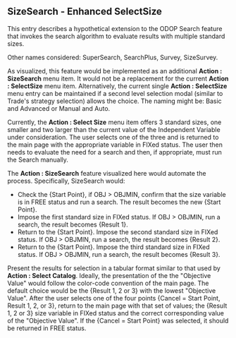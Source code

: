 ## SizeSearch - Enhanced SelectSize

This entry describes a hypothetical extension to the ODOP Search feature that invokes the search algorithm 
to evaluate results with multiple standard sizes.  

Other names considered:  SuperSearch, SearchPlus, Survey, SizeSurvey.  

As visualized, this feature would be implemented as an additional **Action : SizeSearch** menu item. 
It would not be a replacement for the current **Action : SelectSize** menu item. 
Alternatively, the current single **Action : SelectSize** menu entry can be maintained if a 
second level selection modal (similar to Trade's strategy selection) allows the choice.
The naming might be: Basic and Advanced or Manual and Auto. 

Currently, the **Action : Select Size** menu item offers 3 standard sizes, 
one smaller and two larger than the current value of the Independent Variable under consideration. 
The user selects one of the three and is returned to the main page with the appropriate variable in FIXed status.
The user then needs to evaluate the need for a search and then, if appropriate, must run the Search manually.

The **Action : SizeSearch** feature visualized here would automate the process.
Specifically, SizeSearch would:  

- Check the {Start Point}, if OBJ > OBJMIN, confirm that the size variable is in FREE status and run a search. The result becomes the new {Start Point}.  
- Impose the first standard size in FIXed status.  If OBJ > OBJMIN, run a search, the result becomes {Result 1}.  
- Return to the {Start Point}. Impose the second standard size in FIXed status.  If OBJ > OBJMIN, run a search, the result becomes {Result 2}.  
- Return to the {Start Point}. Impose the third standard size in FIXed status.  If OBJ > OBJMIN, run a search, the result becomes {Result 3}.  

Present the results for selection in a tabular format similar to that used by **Action : Select Catalog**. 
Ideally, the presentation of the the "Objective Value" would follow the color-code convention of the main page. 
The default choice would be the {Result 1, 2 or 3} with the lowest "Objective Value".
After the user selects one of the four points {Cancel = Start Point, Result 1, 2, or 3}, return to the main page with that set of values; 
the {Result 1, 2 or 3} size variable in FIXed status and the correct corresponding value of the "Objective Value". 
If the {Cancel = Start Point} was selected, it should be returned in FREE status.

